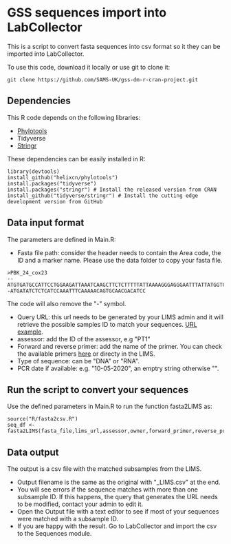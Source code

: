# GSS sequences import into LabCollector 
This is a script to convert fasta sequences into csv format so it they can be imported into LabCollector.

To use this code, download it locally or use git to clone it:

```
git clone https://github.com/SAMS-UK/gss-dm-r-cran-project.git
```


## Dependencies

This R code depends on the following libraries:

* [Phylotools](https://github.com/helixcn/phylotools)
* Tidyverse
* [Stringr](https://stringr.tidyverse.org/)

These dependencies can be easily installed in R:

```
library(devtools)
install_github("helixcn/phylotools")
install.packages("tidyverse")
install.packages("stringr") # Install the released version from CRAN
install_github("tidyverse/stringr") # Install the cutting edge development version from GitHub
```

## Data input format

The parameters are defined in Main.R:

* Fasta file path: consider the header needs to contain the Area code, the ID and a marker name. Please use the data folder to copy your fasta file.
```
>PBK_24_cox23
--ATGTGATGCCATTCCTGGAAGATTAAATCAAGCTTCTCTTTTTATTAAAAGGGAGGGAATTTATTATGGTCAATGCAGTGAAATTTGTGGTATTAATCATGGATTTATGCCTATAGTTGTAGAAGCTGTATCTTTACCTAACTATATTAACTGGATTTCGAATAAATTAAGCGAATAAATCTATGAGAATTTCATTTTTTCAATTCACGTTATTAGTTATTGTTTTCATAGTTCTTTTCAAATCTAATTTTCTAAATAATAAAACTTTAAGTAAATTTTTATCTGATTTTTCTAAAAAACTGGATAAATAACGAAAA--ATGATATCTCTCATCCAAATTTCAAAAACAGTGCAACGACATCC
```
The code will also remove the "-" symbol.
* Query URL: this url needs to be generated by your LIMS admin and it will retrieve the possible samples ID to match your sequences.
[URL example](https://lab.sams.ac.uk/extra_modules/query_builder/api/index.php?action=runQuery&uid=1&token=4SYAYpUEBSVkR72xbNq5np0YMOJMeeEy).
* assessor: add the ID of the assessor, e.g "PT1"
* Forward and reverse primer: add the name of the primer. You can check the available primers [here](https://lab.sams.ac.uk/extra_modules/query_builder/api/index.php?action=runQuery&uid=1&token=XR7VQ8KuoctxlLZAO2xpqYxoA6JjhmoQ) or directy in the LIMS.
* Type of sequence: can be "DNA" or "RNA".
* PCR date if available: e.g. "10-05-2020", an emptry string otherwise "".

## Run the script to convert your sequences
Use the defined parameters in Main.R to run the function fasta2LIMS as:
```
source("R/fasta2csv.R")
seq_df <- fasta2LIMS(fasta_file,lims_url,assessor,owner,forward_primer,reverse_primer,type,pcr_date)
```

## Data output

The output is a csv file with the matched subsamples from the LIMS. 
* Output filename is the same as the original with "\_LIMS.csv" at the end. 
* You will see errors if the sequence matches with more than one subsample ID. If this happens, the query that generates the URL needs to be modified, contact your admin to edit it.
* Open the Output file with a text editor to see if most of your sequences were matched with a subsample ID.
* If you are happy with the result. Go to LabCollector and import the csv to the Sequences module.

